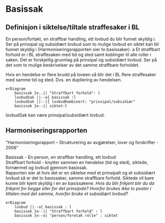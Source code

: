# Basissak
## Definisjon i siktelse/tiltale straffesaker i BL
En person/fortakt, en straffbar handling, ett lovbud du blir funnet skyldig i.
Ser på prinsipal og subsidiært lovbud som to mulige lovbud en siktet kan bli funnet skyldig i (Harmoniseringsrapporten sier to basissaker).
 a
Et straffbart forhold er i BL straffesaken med tid og sted samt koblinger til alle roller i saken.
Det er forskjellig grunnlag på prinsipal og subsidiært lovbud. Ser på det som to mulige beskrivelser av det samme straffbare forholdet.

Hvis en hendelse er flere brudd på loveen så blir det i BL flere straffesaker med samme tid og sted. Dvs. en dupliering av hendelsen.
```mermaid
erDiagram
    basissak }o..|| "Straffbart forhold": l
    lovbudSak ||--o{ basissak :l
    lovbudSak ||--|{ lovbudKombinert: "prinsipal/subsidiær"
    basissak }o--|| siktet:l
```
lovbudSak kan være prinsipal/subsidiært lovbud.
## Harmoniseringsrapporten
"Harmoniseringsrapport – Strukturering av avgjørelser, lover og forskrifter - 2006" 

Basissak - En person, en straffbar handling, ett lovbud  
Straffbart forhold - knytter sammen en hendelse (tid og sted), siktede, fornærmet og lovbud gjennom basissak.  
Rapporten sier at hvis det er en siktelse med et prinsipalt og et subsidiært lovbud så er det to basissaker, samme straffbare forhold.
Siktede vil bare kunne blir kjent skyldig i en av basissakene.
_Hvis du blir frikjent blir du da frikjent for begge eller for det prinsipale?
Hvorfor brukes ikke to poster i tiltalen med det samme, hvorfor bruke et subsidiært lovbud?_

```mermaid
erDiagram
    lovbud ||--o{ basissak : l
    basissak }o--|| "Straffbart forhold" : l
    basissak }o--o| "person/foretak rolle" : siktet
```
